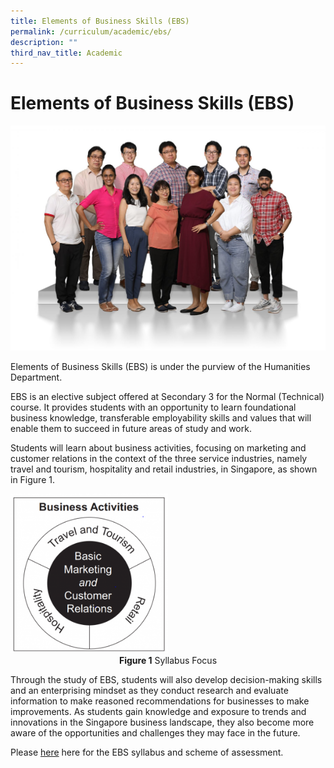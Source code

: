 ```yaml
---
title: Elements of Business Skills (EBS)
permalink: /curriculum/academic/ebs/
description: ""
third_nav_title: Academic
---
```

# **Elements of Business Skills (EBS)**

![](/images/Humanities-1536x1097.jpg)

Elements of Business Skills (EBS) is under the purview of the Humanities Department. 

EBS is an elective subject offered at Secondary 3 for the Normal (Technical) course. It provides students with an opportunity to learn foundational business knowledge, transferable employability skills and values that will enable them to succeed in future areas of study and work. 

Students will learn about business activities, focusing on marketing and customer relations in the context of the three service industries, namely travel and tourism, hospitality and retail industries, in Singapore, as shown in Figure 1.

<img src="/images/EBS-296x300.png" style="width:50%">
<center><b>Figure 1</b> Syllabus Focus</center>



Through the study of EBS, students will also develop decision-making skills and an enterprising mindset as they conduct research and evaluate information to make reasoned recommendations for businesses to make improvements. As students gain knowledge and exposure to trends and innovations in the Singapore business landscape, they also become more aware of the opportunities and challenges they may face in the future.

Please [here](/files/7066_y22_sy.pdf) here for the EBS syllabus and scheme of assessment.